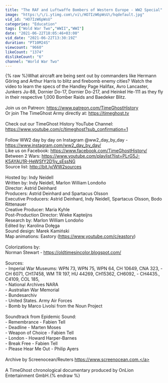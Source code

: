 ```yaml
---
title: "The RAF and Luftwaffe Bombers of Western Europe - WW2 Special"
image: "https:\/\/i.ytimg.com\/vi\/HO7IzW6pWsU\/hqdefault.jpg"
vid_id: "HO7IzW6pWsU"
categories: "Education"
tags: ["Wold War Two","WWII","WWI"]
date: "2021-06-22T18:05:46+03:00"
vid_date: "2021-06-22T13:30:19Z"
duration: "PT10M24S"
viewcount: "9660"
likeCount: "1374"
dislikeCount: "6"
channel: "World War Two"
---
```

{% raw %}What aircraft are being sent out by commanders like Hermann Göring and Arthur Harris to blitz and firebomb enemy cities? Watch the video to learn the specs of the Handley Page Halifax, Avro Lancaster, Junkers Ju-88, Dornier Do-17, Dornier Do-217, and Heinkel He-111 as they fly in their respective 1,000 Bomber Raids and Baedeker Blitz.<br /><br />Join us on Patreon: <a rel="nofollow" target="blank" href="https://www.patreon.com/TimeGhostHistory">https://www.patreon.com/TimeGhostHistory</a><br />Or join The TimeGhost Army directly at: <a rel="nofollow" target="blank" href="https://timeghost.tv">https://timeghost.tv</a><br /><br />Check out our TimeGhost History YouTube Channel: <a rel="nofollow" target="blank" href="https://www.youtube.com/c/timeghost?sub_confirmation=1">https://www.youtube.com/c/timeghost?sub_confirmation=1</a><br /><br />Follow WW2 day by day on Instagram @ww2_day_by_day -<a rel="nofollow" target="blank" href="https://www.instagram.com/ww2_day_by_day/">https://www.instagram.com/ww2_day_by_day/</a><br />Like us on Facebook: <a rel="nofollow" target="blank" href="https://www.facebook.com/TimeGhostHistory/">https://www.facebook.com/TimeGhostHistory/</a><br />Between 2 Wars: <a rel="nofollow" target="blank" href="https://www.youtube.com/playlist?list=PLrG5J-K5AYAU1R-HeWSfY2D1jy_sEssNG">https://www.youtube.com/playlist?list=PLrG5J-K5AYAU1R-HeWSfY2D1jy_sEssNG</a><br />Source list: <a rel="nofollow" target="blank" href="http://bit.ly/WW2sources">http://bit.ly/WW2sources</a><br /><br />Hosted by: Indy Neidell<br />Written by: Indy Neidell, Marlon William Londoño<br />Director: Astrid Deinhard<br />Producers: Astrid Deinhard and Spartacus Olsson<br />Executive Producers: Astrid Deinhard, Indy Neidell, Spartacus Olsson,  Bodo Rittenauer<br />Creative Producer: Maria Kyhle<br />Post-Production Director: Wieke Kapteijns<br />Research by: Marlon William Londoño<br />Edited by: Karolina Dołęga<br />Sound design: Marek Kamiński<br />Map animations: Eastory (<a rel="nofollow" target="blank" href="https://www.youtube.com/c/eastory)">https://www.youtube.com/c/eastory)</a><br /><br />Colorizations by: <br /> Norman Stewart - <a rel="nofollow" target="blank" href="https://oldtimesincolor.blogspot.com/">https://oldtimesincolor.blogspot.com/</a><br /><br />Sources:<br />- Imperial War Museums: WPN 73, WPN 75, WPN 64, CH 10649, CNA 323,   - CH 6071,  CH17458, WM TR 197,  HU 44269,  CH15362,  CH6092, - CH4435., C4109, COL 185, <br />- National Archives NARA<br />- Australian War Memorial<br />- Bundesarchiv<br />- United States. Army Air Forces<br />- Bomb by Marco Livolsi from the Noun Project<br /><br />Soundtrack from Epidemic Sound:<br />- Remembrance - Fabien Tell<br />- Deadline - Marten Moses<br />- Weapon of Choice - Fabien Tell<br />- London - Howard Harper-Barnes<br />- Break Free - Fabien Tell<br />- Please Hear Me Out  - Philip Ayers<br /><br />Archive by Screenocean/Reuters <a rel="nofollow" target="blank" href="https://www.screenocean.com.">https://www.screenocean.com.</a><br /><br />A TimeGhost chronological documentary produced by OnLion Entertainment GmbH.{% endraw %}
